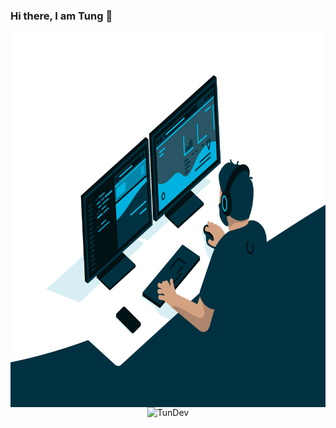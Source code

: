 ### Hi there, I am Tung 👋 

<img align="right" alt="GIF" src="https://github.com/TunDev-vn/TunDev-vn/blob/main/code.gif?raw=true" width="800" height="600" />

<p align="center"> <img src="https://github-readme-stats.vercel.app/api?username=TunDev-vn&theme=gotham&hide_border=false&include_all_commits=false&count_private=false" alt="TunDev" />
